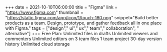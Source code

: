 +++
date = 2021-10-10T06:00:00
title = "Figma"
link = "https://www.figma.com"
thumbnail = "https://static.figma.com/app/icon/1/touch-180.png"
snippet="Build better products as a team. Design, prototype, and gather feedback all in one place with Figma."
tags = ["design"," ui"," ux"," team"," collaboration", " alternative"]
+++
Free Plan:
Unlimited files in drafts
Unlimited viewers and commenters
Unlimited editors on 3 team files
1 team project
30-day version history
Unlimited cloud storage
